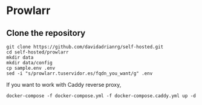 # Prowlarr

## Clone the repository

```
git clone https://github.com/davidadrianrg/self-hosted.git
cd self-hosted/prowlarr
mkdir data 
mkdir data/config
cp sample.env .env
sed -i "s/prowlarr.tuservidor.es/fqdn_you_want/g" .env
```

If you want to work with Caddy reverse proxy,

```
docker-compose -f docker-compose.yml -f docker-compose.caddy.yml up -d
```